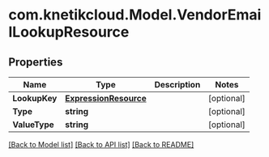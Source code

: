 # com.knetikcloud.Model.VendorEmailLookupResource
## Properties

Name | Type | Description | Notes
------------ | ------------- | ------------- | -------------
**LookupKey** | [**ExpressionResource**](ExpressionResource.md) |  | [optional] 
**Type** | **string** |  | [optional] 
**ValueType** | **string** |  | [optional] 

[[Back to Model list]](../README.md#documentation-for-models) [[Back to API list]](../README.md#documentation-for-api-endpoints) [[Back to README]](../README.md)

